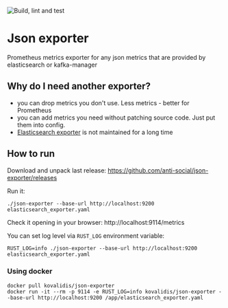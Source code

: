 ![Build, lint and test](https://github.com/anti-social/json-exporter/workflows/Build,%20lint%20and%20test/badge.svg)

# Json exporter
Prometheus metrics exporter for any json metrics that are provided by elasticsearch or kafka-manager

## Why do I need another exporter?

- you can drop metrics you don't use. Less metrics - better for Prometheus
- you can add metrics you need without patching source code. Just put them into config.
- [Elasticsearch exporter](https://github.com/justwatchcom/elasticsearch_exporter) is not maintained for a long time

## How to run

Download and unpack last release: https://github.com/anti-social/json-exporter/releases

Run it:

```shell script
./json-exporter --base-url http://localhost:9200 elasticsearch_exporter.yaml
```

Check it opening in your browser: http://localhost:9114/metrics

You can set log level via `RUST_LOG` environment variable:

```shell script
RUST_LOG=info ./json-exporter --base-url http://localhost:9200 elasticsearch_exporter.yaml
``` 

### Using docker

```shell script
docker pull kovalidis/json-exporter
docker run -it --rm -p 9114 -e RUST_LOG=info kovalidis/json-exporter --base-url http://localhost:9200 /app/elasticsearch_exporter.yaml
```
